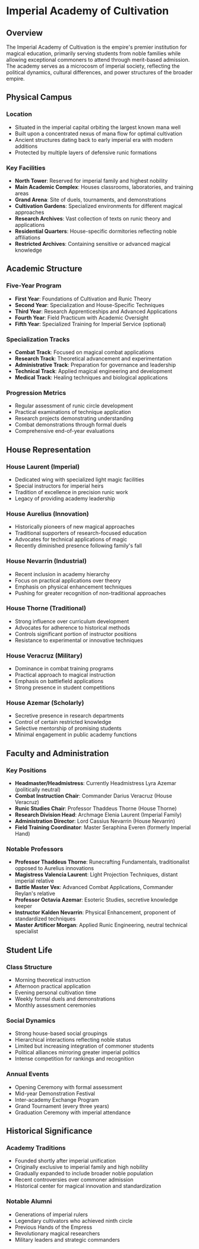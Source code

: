 # Imperial Academy of Cultivation

## Overview
The Imperial Academy of Cultivation is the empire's premier institution for magical education, primarily serving students from noble families while allowing exceptional commoners to attend through merit-based admission. The academy serves as a microcosm of imperial society, reflecting the political dynamics, cultural differences, and power structures of the broader empire.

## Physical Campus

### Location
- Situated in the imperial capital orbiting the largest known mana well
- Built upon a concentrated nexus of mana flow for optimal cultivation
- Ancient structures dating back to early imperial era with modern additions
- Protected by multiple layers of defensive runic formations

### Key Facilities
- **North Tower**: Reserved for imperial family and highest nobility
- **Main Academic Complex**: Houses classrooms, laboratories, and training areas
- **Grand Arena**: Site of duels, tournaments, and demonstrations
- **Cultivation Gardens**: Specialized environments for different magical approaches
- **Research Archives**: Vast collection of texts on runic theory and applications
- **Residential Quarters**: House-specific dormitories reflecting noble affiliations
- **Restricted Archives**: Containing sensitive or advanced magical knowledge

## Academic Structure

### Five-Year Program
- **First Year**: Foundations of Cultivation and Runic Theory
- **Second Year**: Specialization and House-Specific Techniques
- **Third Year**: Research Apprenticeships and Advanced Applications
- **Fourth Year**: Field Practicum with Academic Oversight
- **Fifth Year**: Specialized Training for Imperial Service (optional)

### Specialization Tracks
- **Combat Track**: Focused on magical combat applications
- **Research Track**: Theoretical advancement and experimentation
- **Administrative Track**: Preparation for governance and leadership
- **Technical Track**: Applied magical engineering and development
- **Medical Track**: Healing techniques and biological applications

### Progression Metrics
- Regular assessment of runic circle development
- Practical examinations of technique application
- Research projects demonstrating understanding
- Combat demonstrations through formal duels
- Comprehensive end-of-year evaluations

## House Representation

### House Laurent (Imperial)
- Dedicated wing with specialized light magic facilities
- Special instructors for imperial heirs
- Tradition of excellence in precision runic work
- Legacy of providing academy leadership

### House Aurelius (Innovation)
- Historically pioneers of new magical approaches
- Traditional supporters of research-focused education
- Advocates for technical applications of magic
- Recently diminished presence following family's fall

### House Nevarrin (Industrial)
- Recent inclusion in academy hierarchy
- Focus on practical applications over theory
- Emphasis on physical enhancement techniques
- Pushing for greater recognition of non-traditional approaches

### House Thorne (Traditional)
- Strong influence over curriculum development
- Advocates for adherence to historical methods
- Controls significant portion of instructor positions
- Resistance to experimental or innovative techniques

### House Veracruz (Military)
- Dominance in combat training programs
- Practical approach to magical instruction
- Emphasis on battlefield applications
- Strong presence in student competitions

### House Azemar (Scholarly)
- Secretive presence in research departments
- Control of certain restricted knowledge
- Selective mentorship of promising students
- Minimal engagement in public academy functions

## Faculty and Administration

### Key Positions
- **Headmaster/Headmistress**: Currently Headmistress Lyra Azemar (politically neutral)
- **Combat Instruction Chair**: Commander Darius Veracruz (House Veracruz)
- **Runic Studies Chair**: Professor Thaddeus Thorne (House Thorne)
- **Research Division Head**: Archmage Elenia Laurent (Imperial Family)
- **Administration Director**: Lord Cassius Nevarrin (House Nevarrin)
- **Field Training Coordinator**: Master Seraphina Everen (formerly Imperial Hand)

### Notable Professors
- **Professor Thaddeus Thorne**: Runecrafting Fundamentals, traditionalist opposed to Aurelius innovations
- **Magistress Valencia Laurent**: Light Projection Techniques, distant imperial relative
- **Battle Master Vex**: Advanced Combat Applications, Commander Reylan's relative
- **Professor Octavia Azemar**: Esoteric Studies, secretive knowledge keeper
- **Instructor Kalden Nevarrin**: Physical Enhancement, proponent of standardized techniques
- **Master Artificer Morgan**: Applied Runic Engineering, neutral technical specialist

## Student Life

### Class Structure
- Morning theoretical instruction
- Afternoon practical application
- Evening personal cultivation time
- Weekly formal duels and demonstrations
- Monthly assessment ceremonies

### Social Dynamics
- Strong house-based social groupings
- Hierarchical interactions reflecting noble status
- Limited but increasing integration of commoner students
- Political alliances mirroring greater imperial politics
- Intense competition for rankings and recognition

### Annual Events
- Opening Ceremony with formal assessment
- Mid-year Demonstration Festival
- Inter-academy Exchange Program
- Grand Tournament (every three years)
- Graduation Ceremony with imperial attendance

## Historical Significance

### Academy Traditions
- Founded shortly after imperial unification
- Originally exclusive to imperial family and high nobility
- Gradually expanded to include broader noble population
- Recent controversies over commoner admission
- Historical center for magical innovation and standardization

### Notable Alumni
- Generations of imperial rulers
- Legendary cultivators who achieved ninth circle
- Previous Hands of the Empress
- Revolutionary magical researchers
- Military leaders and strategic commanders